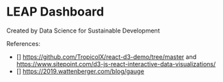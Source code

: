 # LEAP Dashboard

Created by Data Science for Sustainable Development

References:
- [] https://github.com/TropicolX/react-d3-demo/tree/master and https://www.sitepoint.com/d3-js-react-interactive-data-visualizations/
- [] https://2019.wattenberger.com/blog/gauge
